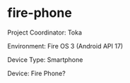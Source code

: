 # fire-phone
Project Coordinator: Toka

Environment: Fire OS 3 (Android API 17)

Device Type: Smartphone

Device: Fire Phone?
